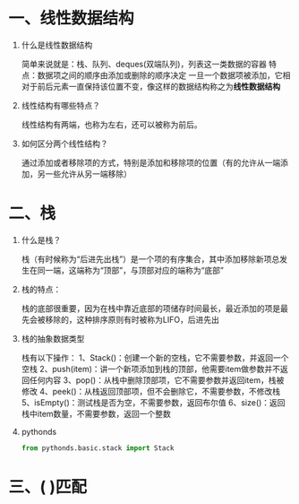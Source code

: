 # 一、线性数据结构

1. 什么是线性数据结构

   简单来说就是：栈、队列、deques(双端队列)，列表这一类数据的容器
   特点：数据项之间的顺序由添加或删除的顺序决定
   一旦一个数据项被添加，它相对于前后元素一直保持该位置不变，像这样的数据结构称之为**线性数据结构**

2. 线性结构有哪些特点？

   线性结构有两端，也称为左右，还可以被称为前后。

3. 如何区分两个线性结构？

   通过添加或者移除项的方式，特别是添加和移除项的位置（有的允许从一端添加，另一些允许从另一端移除）

# 二、栈

1. 什么是栈？

   栈（有时候称为“后进先出栈”）是一个项的有序集合，其中添加移除新项总发生在同一端，这端称为“顶部”，与顶部对应的端称为“底部”

2. 栈的特点：

   栈的底部很重要，因为在栈中靠近底部的项储存时间最长，最近添加的项是最先会被移除的，这种排序原则有时被称为LIFO，后进先出

3. 栈的抽象数据类型

   栈有以下操作：
   1、Stack()：创建一个新的空栈，它不需要参数，并返回一个空栈
   2、push(item)：讲一个新项添加到栈的顶部，他需要item做参数并不返回任何内容
   3、pop()：从栈中删除顶部项，它不需要参数并返回item，栈被修改
   4、peek()：从栈返回顶部项，但不会删除它，不需要参数，不修改栈
   5、isEmpty()：测试栈是否为空，不需要参数，返回布尔值
   6、size()：返回栈中item数量，不需要参数，返回一个整数

4. pythonds

   ```python
   from pythonds.basic.stack import Stack
   ```

# 三、( )匹配

